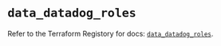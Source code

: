 # `data_datadog_roles`

Refer to the Terraform Registory for docs: [`data_datadog_roles`](https://www.terraform.io/docs/providers/datadog/d/roles).
